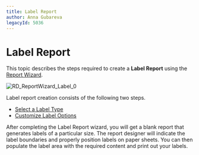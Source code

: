 ```yaml
---
title: Label Report
author: Anna Gubareva
legacyId: 5036
---
```

# Label Report
This topic describes the steps required to create a **Label Report** using the [Report Wizard](data-bound-report.md).

![RD_ReportWizard_Label_0](../../../../images/img8300.png)

Label report creation consists of the following two steps.
* [Select a Label Type](label-report/select-a-label-type.md)
* [Customize Label Options](label-report/customize-label-options.md)

After completing the Label Report wizard, you will get a blank report that generates labels of a particular size. The report designer will indicate the label boundaries and properly position labels on paper sheets. You can then populate the label area with the required content and print out your labels.